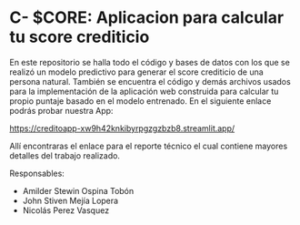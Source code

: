 # C- $CORE: Aplicacion para calcular tu score crediticio

En este repositorio se halla todo el código y bases de datos con los que se realizó un modelo predictivo para generar el score crediticio de una persona natural. También se encuentra el código y demás archivos usados para la implementación de la aplicación web construida para calcular tu propio puntaje basado en el modelo entrenado. En el siguiente enlace podrás probar nuestra App:

https://creditoapp-xw9h42knkibyrpgzgzbzb8.streamlit.app/

Allí encontraras el enlace para el reporte técnico el cual contiene mayores detalles del trabajo realizado.

Responsables:
- Amilder Stewin Ospina Tobón
- John Stiven Mejía Lopera
- Nicolás Perez Vasquez
 
